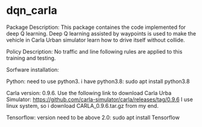 # dqn_carla
Package Description: This package containes the code implemented for deep Q learning. Deep Q learning assisted by waypoints is used to make the vehicle in Carla Urban simulator learn how to drive itself without collide. 

Policy Description: No traffic and line following rules are applied to this training and testing.

Sorfware installation:

Python: need to use python3. i have python3.8: sudo apt install python3.8

Carla version: 0.9.6. Use the following link to download Carla Urba Simulator:
https://github.com/carla-simulator/carla/releases/tag/0.9.6
I use linux system, so i download CARLA_0.9.6.tar.gz from my end. 

Tensorflow: version need to be above 2.0: sudo apt install Tensorflow

